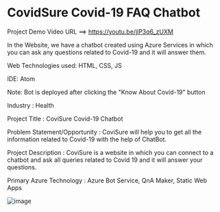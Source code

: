 # CovidSure Covid-19 FAQ Chatbot
Project Demo Video URL ==> https://youtu.be/jlP3q6_zUXM

In the Website, we have a chatbot created using Azure Services in which you can ask any questions related to Covid-19 and it will answer them.

Web Technologies used: HTML, CSS, JS

IDE: Atom

Note: Bot is deployed after clicking the "Know About Covid-19" button

Industry :
Health

Project Title :
CoviSure Covid-19 Chatbot

Problem Statement/Opportunity :
CoviSure will help you to get all the information related to Covid-19 with the help of ChatBot.

Project Description :
CoviSure is a website in which you can connect to a chatbot and ask all queries related to Covid 19 and it will answer your questions.

Primary Azure Technology :
Azure Bot Service, QnA Maker, Static Web Apps


![image](https://user-images.githubusercontent.com/114811061/203911466-ac0df967-e243-41d1-a2d6-f277798ef592.png)
